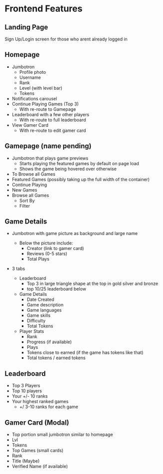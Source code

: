 # Frontend Features

## Landing Page

Sign Up/Login screen for those who arent already logged in

## Homepage

- Jumbotron
  - Profile photo
  - Username
  - Rank
  - Level (with level bar)
  - Tokens
- Notifications carousel
- Continue Playing Games (Top 3)
  - With re-route to Gamepage
- Leaderboard with a few other players
  - With re-route to full leaderboard
- View Gamer Card
  - With re-route to edit gamer card

## Gamepage (name pending)

- Jumbotron that plays game previews
  - Starts playing the featured games by default on page load
  - Shows the game being hovered over otherwise
- To Browse all Games
- Featured Games (possibly taking up the full width of the container)
- Continue Playing
- New Games
- Browse all Games
  - Sort By
  - Filter

## Game Details

- Jumbotron with game picture as background and large name

  - Below the picture include:
    - Creator (link to gamer card)
    - Reviews (0-5 stars)
    - Total Plays

- 3 tabs
  - Leaderboard
    - Top 3 in large triangle shape at the top in gold silver and bronze
    - top 10/25 leaderboard below
  - Game Details
    - Date Created
    - Game description
    - Game languages
    - Game skills
    - Difficulty
    - Total Tokens
  - Player Stats
    - Rank
    - Progress (if available)
    - Plays
    - Tokens close to earned (if the game has tokens like that)
    - Total tokens / earned tokens

## Leaderboard

- Top 3 Players
- Top 10 players
- Your +/- 10 ranks
- Your highest ranked games
  - +/ 3-10 ranks for each game

## Gamer Card (Modal)

- Top portion small jumbotron similar to homepage
- Lvl
- Tokens
- Top Games (small cards)
- Rank
- Title (Maybe)
- Verified Name (if available)
